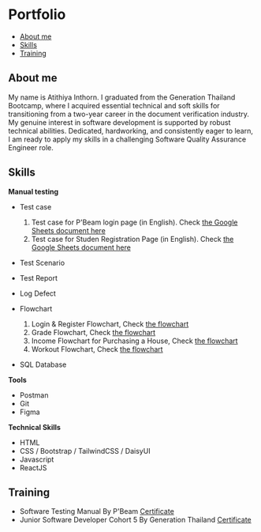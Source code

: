 # Portfolio

- [About me](#about-me)
- [Skills](#skills)
- [Training](#training)

## About me

My name is Atithiya Inthorn. I graduated from the Generation Thailand Bootcamp, where I acquired essential
technical and soft skills for transitioning from a two-year career in the document
verification industry. My genuine interest in software development is supported
by robust technical abilities. Dedicated, hardworking, and consistently eager to
learn, I am ready to apply my skills in a challenging Software Quality Assurance
Engineer role.

## Skills

**Manual testing**

- Test case

  1. Test case for P'Beam login page (in English). Check [the Google Sheets document here](https://docs.google.com/spreadsheets/d/1Exmtcz-MWah1MxQrFPX8lU1-vZJmzWmdLdBud1cDYcs/edit#gid=0)
  2. Test case for Studen Registration Page (in English). Check [the Google Sheets document here](https://docs.google.com/spreadsheets/d/1k4F98jPn8zjbICog5iZ6jmYXvqGFk3lyB7n14XVKOZ0/edit#gid=0)

- Test Scenario

- Test Report

- Log Defect

- Flowchart
  1. Login & Register Flowchart, Check [the flowchart](https://drive.google.com/file/d/1BLYPM4F7-q9cts9ol_KU3MnfJKYXpsI7/view)
  2. Grade Flowchart, Check [the flowchart](https://drive.google.com/file/d/1vkL17_bcC8q1lBHp-PGaRHJqRbPB9F6u/view)
  3. Income Flowchart for Purchasing a House, Check [the flowchart](https://drive.google.com/file/d/1dp_AghBMhTLyi6me-hRoxNMEw3u0y-vI/view)
  4. Workout Flowchart, Check [the flowchart](https://drive.google.com/file/d/1wR1UowROeZW-li7Q6rRO0E3Z52puyPl0/view)

* SQL Database

**Tools**

- Postman
- Git
- Figma

**Technical Skills**

- HTML
- CSS / Bootstrap / TailwindCSS / DaisyUI
- Javascript
- ReactJS

## Training

- Software Testing Manual By P'Beam
  [Certificate](/file/testingCertificate.pdf)
- Junior Software Developer Cohort 5 By Generation Thailand
  [Certificate](/file/JSDCertificate.pdf)
